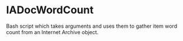 # IADocWordCount
Bash script which takes arguments and uses them to gather item word count from an Internet Archive object.
